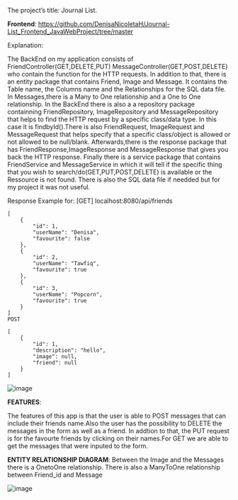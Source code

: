 The project’s title: Journal List.

**Frontend**:
https://github.com/DenisaNicoletaH/Journal-List_Frontend_JavaWebProject/tree/master

Explanation:

The BackEnd on my application consists of FriendController(GET,DELETE,PUT) MessageController(GET,POST,DELETE) who contain the function for the HTTP requests. In addition to that, there is an entity package that contains Friend, Image and Message. It contains the Table name, the Columns name 
and the Relationships for the SQL data file. In Messages,there is a Many to One relationship and a One to One relationship. In the BackEnd there is also a a repository package containning FriendRepository, ImageRepository and MessageRepository that helps to find the HTTP request by a specific class/data type.
In this case it is findbyId().There is also FriendRequest, ImageRequest and MessageRequest that helps specify that a specific class/object is allowed or not allowed to be null/blank.
Afterwards,there is the response package that has FriendResponse,ImageResponse and MessageResponse that gives you back the HTTP response.
Finally there is a service package that contains FriendService and MessageService in which it will tell if the specific thing that you wish to search/do(GET,PUT,POST,DELETE) is available or the Ressource is not found. There is also the SQL data file if needded but for
my project it was not useful.

Response Example for:
[GET] localhost:8080/api/friends

```
[
    {
        "id": 1,
        "userName": "Denisa",
        "favourite": false
    },
    {
        "id": 2,
        "userName": "Tawfiq",
        "favourite": true
    },
    {
        "id": 3,
        "userName": "Popcorn",
        "favourite": true
    }
]
POST

[
    {
        "id": 1,
        "description": "hello",
        "image": null,
        "friend": null
    }
]

```

![image](https://user-images.githubusercontent.com/91993350/209454354-5b7e53b9-c290-4d4c-a7bc-f4e757f1dd35.png)


**FEATURES**:

The features of this app is that the user is able to POST messages that can include their friends name.Also the user has the
possibility to DELETE the messages in the form as well as a friend. In addtion to that, the PUT request is for the favourte friends
by clicking on their names.For GET we are able to get the messages that were inputed to the form.


**ENTITY RELATIONSHIP DIAGRAM**:
Between the Image and the Messages there is a OnetoOne relationship. There is also a ManyToOne relationship between Friend_id and Message

![image](https://user-images.githubusercontent.com/91993350/209455472-726d4878-92af-4a08-8939-98fa255d6ffd.png)
